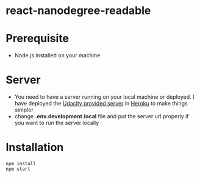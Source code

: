 # react-nanodegree-readable


# Prerequisite
* Node.js installed on your machine

# Server
* You need to have a server running on  your local machine or deployed.
I have deployed the [Udacity provided server](https://github.com/udacity/reactnd-project-readable-starter "Udacity readable server")
 in [Heroku](https://safe-ridge-45825.herokuapp.com/ "Heroku server") to make things simpler
* change **.env.development.local** file and put the server url properly if you want
to run the server locally


# Installation
    npm install
    npm start
